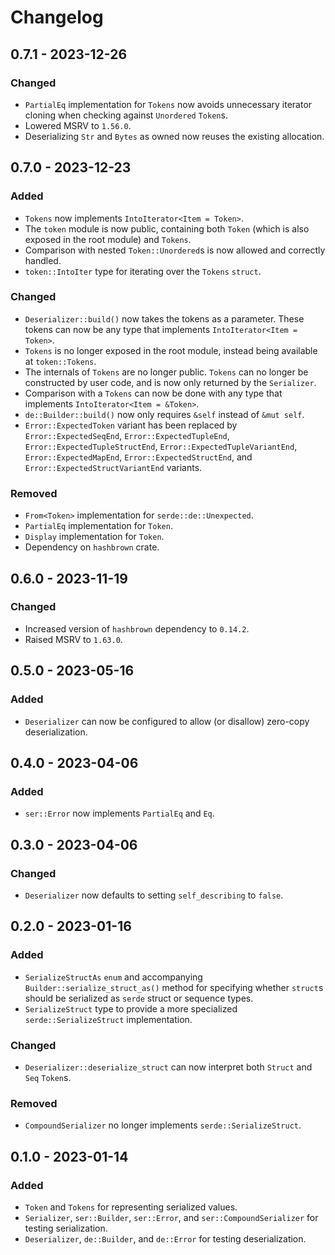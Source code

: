 # Changelog

## 0.7.1 - 2023-12-26
### Changed
- `PartialEq` implementation for `Tokens` now avoids unnecessary iterator cloning when checking against `Unordered` `Token`s.
- Lowered MSRV to `1.56.0`.
- Deserializing `Str` and `Bytes` as owned now reuses the existing allocation.

## 0.7.0 - 2023-12-23
### Added
- `Tokens` now implements `IntoIterator<Item = Token>`.
- The `token` module is now public, containing both `Token` (which is also exposed in the root module) and `Tokens`.
- Comparison with nested `Token::Unordered`s is now allowed and correctly handled.
- `token::IntoIter` type for iterating over the `Tokens` `struct`.
### Changed
- `Deserializer::build()` now takes the tokens as a parameter. These tokens can now be any type that implements `IntoIterator<Item = Token>`.
- `Tokens` is no longer exposed in the root module, instead being available at `token::Tokens`.
- The internals of `Tokens` are no longer public. `Tokens` can no longer be constructed by user code, and is now only returned by the `Serializer`.
- Comparison with a `Tokens` can now be done with any type that implements `IntoIterator<Item = &Token>`.
- `de::Builder::build()` now only requires `&self` instead of `&mut self`.
- `Error::ExpectedToken` variant has been replaced by `Error::ExpectedSeqEnd`, `Error::ExpectedTupleEnd`, `Error::ExpectedTupleStructEnd`, `Error::ExpectedTupleVariantEnd`, `Error::ExpectedMapEnd`, `Error::ExpectedStructEnd`, and `Error::ExpectedStructVariantEnd` variants.
### Removed
- `From<Token>` implementation for `serde::de::Unexpected`.
- `PartialEq` implementation for `Token`.
- `Display` implementation for `Token`.
- Dependency on `hashbrown` crate.

## 0.6.0 - 2023-11-19
### Changed
- Increased version of `hashbrown` dependency to `0.14.2`.
- Raised MSRV to `1.63.0`.

## 0.5.0 - 2023-05-16
### Added
- `Deserializer` can now be configured to allow (or disallow) zero-copy deserialization.

## 0.4.0 - 2023-04-06
### Added
- `ser::Error` now implements `PartialEq` and `Eq`.

## 0.3.0 - 2023-04-06
### Changed
- `Deserializer` now defaults to setting `self_describing` to `false`.

## 0.2.0 - 2023-01-16
### Added
- `SerializeStructAs` `enum` and accompanying `Builder::serialize_struct_as()` method for specifying whether `struct`s should be serialized as `serde` struct or sequence types.
- `SerializeStruct` type to provide a more specialized `serde::SerializeStruct` implementation.
### Changed
- `Deserializer::deserialize_struct` can now interpret both `Struct` and `Seq` `Token`s.
### Removed
- `CompoundSerializer` no longer implements `serde::SerializeStruct`.


## 0.1.0 - 2023-01-14
### Added
- `Token` and `Tokens` for representing serialized values.
- `Serializer`, `ser::Builder`, `ser::Error`, and `ser::CompoundSerializer` for testing serialization.
- `Deserializer`, `de::Builder`, and `de::Error` for testing deserialization.
